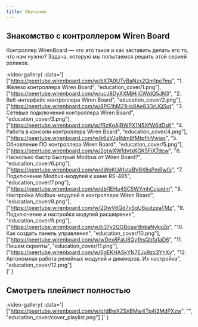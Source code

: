 ```yaml
---
title: Обучение
---
```


## Знакомство с контроллером Wiren Board
Контроллер WirenBoard — что это такое и как заставить делать его то, что нам нужно? Задача, которую мы попытаемся решить этой серией роликов.


:video-gallery{
    :data='[
        ["https://peertube.wirenboard.com/w/bX7A9UTvBaNzx2Qm1pe7ms", "1. Железо контроллера Wiren Board", "education_cover/1.png"],
        ["https://peertube.wirenboard.com/w/ucJ8DyXXMjHiiCiWdQ5JN3", "2. Веб-интерфейс контроллера Wiren Board", "education_cover/2.png"],
        ["https://peertube.wirenboard.com/w/8PG1hM21Ho8Ae83GrUQSut", "3. Сетевые подключения контроллера Wiren Board", "education_cover/3.png"],
        ["https://peertube.wirenboard.com/w/fRzKgAjBWPX1N5XfW6dDsK", "4. Работа в консоли контроллера Wiren Board", "education_cover/4.png"],
        ["https://peertube.wirenboard.com/w/k6zVJgRdm8fMtpfhiVwiax", "5. Обновление ПО контроллера Wiren Board", "education_cover/5.png"],
        ["https://peertube.wirenboard.com/w/2gtwXWfdvtxKGK5FiX7dcw", "6. Насколько быстр Быстрый Modbus от Wiren Board?", "education_cover/6.png"],
        ["https://peertube.wirenboard.com/w/dWoKUA1staBV8X6sPmRwfo", "7. Подключение Modbus-модулей к шине RS-485", "education_cover/7.png"],
        ["https://peertube.wirenboard.com/w/dbi1EHu4SC5WYmhCcjaidm", "8. Настройка Modbus-модулей в контроллере Wiren Board", "education_cover/8.png"],
        ["https://peertube.wirenboard.com/w/2DwV6Qd7xSqU6autzeaTMz", "9. Подключение и настройка модулей расширения", "education_cover/9.png"],
        ["https://peertube.wirenboard.com/w/b37y2QGBoaar8nkaNykxZp", "10. Как создать панель управления", "education_cover/10.png"],
        ["https://peertube.wirenboard.com/w/wDex8FaU8Qy1hsQbfa1aD6", "11. Пишем скрипты", "education_cover/11.png"],
        ["https://peertube.wirenboard.com/w/6gEKHASkYN7EJu9zx3YhXv", "12. Автономная работа релейных модулей и диммеров. Их настройка", "education_cover/12.png"]                                   
    ]'
}

## Смотреть плейлист полностью

:video-gallery{
    :data='[
        ["https://peertube.wirenboard.com/w/p/dBwXZSnBMw4Tp4j3MdPXzw", "", "education_cover/cover_playlist.png"] 
    ]'
}

